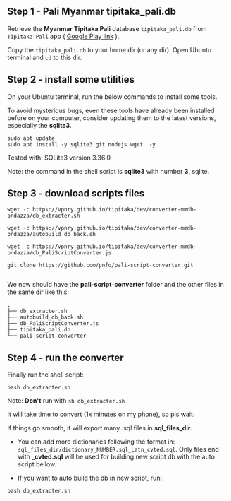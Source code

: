 

## Step 1 -  Pali Myanmar tipitaka_pali.db

Retrieve the **Myanmar Tipitaka Pali** database `tipitaka_pali.db` from
 `Tipitaka Pali` app  ( [Google Play link](http://play.google.com/store/apps/details?id=mm.pndaza.tipitakapali) ).
 
Copy the `tipitaka_pali.db` to your home dir (or any dir). Open Ubuntu terminal and `cd` to this dir.

## Step 2 -  install some utilities

On your Ubuntu terminal, run the below commands to install some tools.

To avoid mysterious bugs, even these tools have already been installed before on your computer, consider updating them to the latest versions, especially the **sqlite3**.

```
sudo apt update
sudo apt install -y sqlite3 git nodejs wget  -y

```

Tested with: SQLite3 version 3.36.0

Note: the command in the shell script is **sqlite3** with number **3**,  sqlite.

## Step 3 -  download scripts files

```
wget -c https://vpnry.github.io/tipitaka/dev/converter-mmdb-pndazza/db_extracter.sh

wget -c https://vpnry.github.io/tipitaka/dev/converter-mmdb-pndazza/autobuild_db_back.sh

wget -c https://vpnry.github.io/tipitaka/dev/converter-mmdb-pndazza/db_PaliScriptConverter.js

git clone https://github.com/pnfo/pali-script-converter.git


```

We now should have the **pali-script-converter** folder and the other files in the same dir like this:


```
.
├── db_extracter.sh
├── autobuild_db_back.sh
├── db_PaliScriptConverter.js
├── tipitaka_pali.db
└── pali-script-converter

```

## Step 4 -  run the converter

Finally run the shell script:

```
bash db_extracter.sh

```

Note: **Don't** run with `sh db_extracter.sh`

It will take time to convert (1x minutes on my phone), so pls wait.

If things go smooth, it will export many .sql files in **sql_files_dir**.

+ You can add more dictionaries following the format in: `sql_files_dir/dictionary_NUMBER.sql_Latn_cvted.sql`. Only files end with **_cvted.sql** will be used for building new script db with the auto script bellow.

+ If you want to auto build the db in new script, run:

```
bash db_extracter.sh

```


